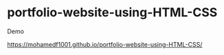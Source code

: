 # portfolio-website-using-HTML-CSS


Demo



https://mohamedf1001.github.io/portfolio-website-using-HTML-CSS/
